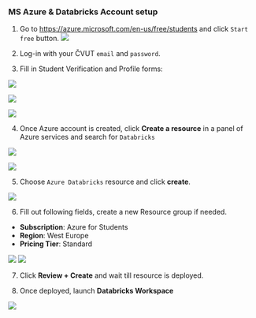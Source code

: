 ### MS Azure & Databricks Account setup

1. Go to https://azure.microsoft.com/en-us/free/students and click `Start free` button.
![](./assets/azure_1.PNG)

2. Log-in with your ČVUT `email` and `password`.
3. Fill in Student Verification and Profile forms:

![](./assets/azure_signup_1.png)

![](./assets/azure_signup_2.png)

![](./assets/azure_signup_3.png)

4. Once Azure account is created, click **Create a resource** in a panel of Azure services and search for `Databricks`

![](./assets/azure_3.PNG)

![](./assets/azure_4.PNG)

5. Choose `Azure Databricks` resource and click **create**.

![](./assets/azure_5.PNG)

6. Fill out following fields, create a new Resource group if needed.

- **Subscription**: Azure for Students
- **Region**: West Europe
- **Pricing Tier**: Standard

![](./assets/azure_6.PNG)
![](./assets/azure_7.PNG)

7. Click **Review + Create** and wait till resource is deployed.

8. Once deployed, launch **Databricks Workspace**

![](./assets/azure_8.PNG)
